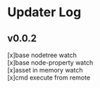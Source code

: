 # Updater Log


## v0.0.2

[x]base nodetree watch\
[x]base node-property watch\
[x]asset in memory watch\
[x]cmd execute from remote